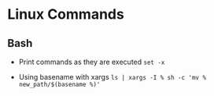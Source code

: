 # Linux Commands

## Bash
- Print commands as they are executed
```set -x```

- Using basename with xargs
```ls | xargs -I % sh -c 'mv % new_path/$(basename %)'```
